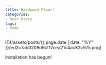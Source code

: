 ```yaml
---
title: Hardwood Floor!
categories:
- Dear Diary
tags:
- Home
---
```


![](/assets/posts/{{ page.date | date: "%Y" }}/ed2c7ab0209d6cf17cea21c4ac82c975.png)
  



Installation has begun!
